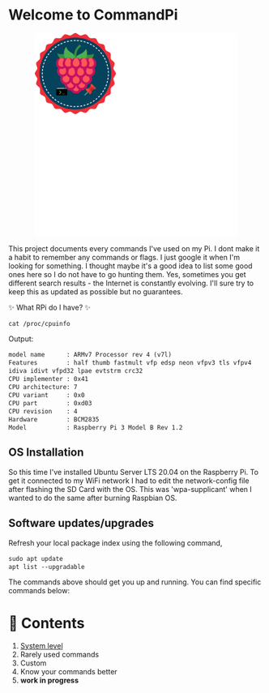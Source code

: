 # Welcome to CommandPi

<p align="center">
  <img alt="this is a logo I created for this repo. it's a raspberry with two icons underneath - a shell and a red pin" width="400" height="400" src="/assets/v2.png">
</p>

This project documents every commands I've used on my Pi. I dont make it a habit to remember any commands or flags. I just google it when I'm looking for something. I thought maybe it's a good idea to list some good ones here so I do not have to go hunting them. Yes, sometimes you get different search results - the Internet is constantly evolving. I'll sure try to keep this as updated as possible but no guarantees. 

:sparkles: What RPi do I have? :sparkles:

```
cat /proc/cpuinfo
```
Output:
```
model name      : ARMv7 Processor rev 4 (v7l)
Features        : half thumb fastmult vfp edsp neon vfpv3 tls vfpv4 idiva idivt vfpd32 lpae evtstrm crc32
CPU implementer : 0x41
CPU architecture: 7
CPU variant     : 0x0
CPU part        : 0xd03
CPU revision    : 4
Hardware        : BCM2835
Model           : Raspberry Pi 3 Model B Rev 1.2
```

## OS Installation
So this time I've installed Ubuntu Server LTS 20.04 on the Raspberry Pi. 
To get it connected to my WiFi network I had to edit the network-config file after flashing the SD Card with the OS. This was 'wpa-supplicant' when I wanted to do the same after burning Raspbian OS. 

## Software updates/upgrades
Refresh your local package index using the following command,
```
sudo apt update
apt list --upgradable
```
The commands above should get you up and running. You can find specific commands below:
# :ledger: Contents 
1. <a href="https://github.com/jaitjacob/CommandPi/blob/master/system_commands.md" target="_blank">System level</a>
2. Rarely used commands
3. Custom
4. Know your commands better
5. **work in progress**
